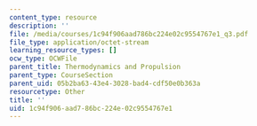 ```yaml
---
content_type: resource
description: ''
file: /media/courses/1c94f906aad786bc224e02c9554767e1_q3.pdf
file_type: application/octet-stream
learning_resource_types: []
ocw_type: OCWFile
parent_title: Thermodynamics and Propulsion
parent_type: CourseSection
parent_uid: 05b2ba63-43e4-3028-bad4-cdf50e0b363a
resourcetype: Other
title: ''
uid: 1c94f906-aad7-86bc-224e-02c9554767e1
---
```

